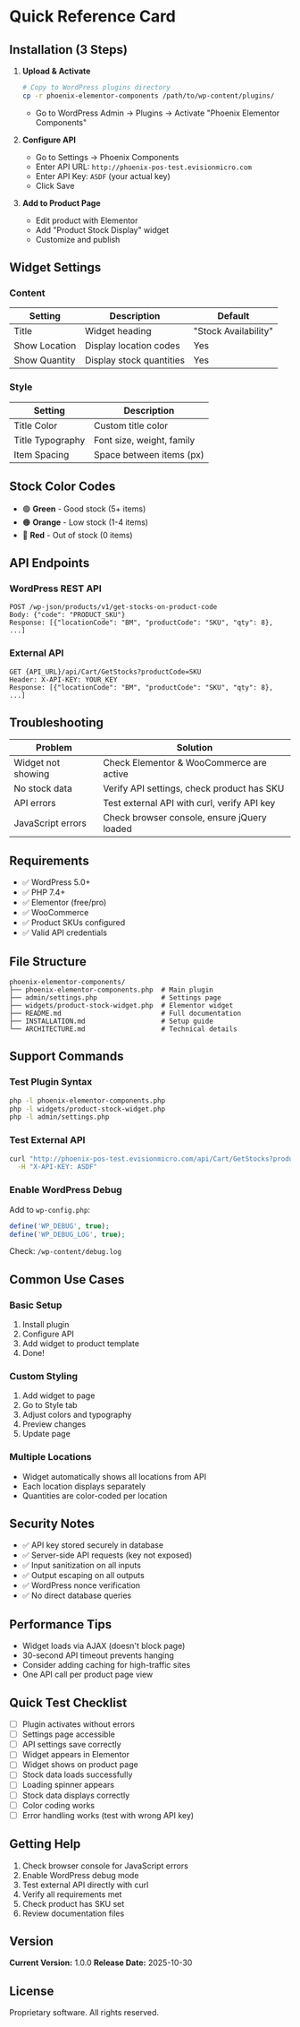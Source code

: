 # Quick Reference Card

## Installation (3 Steps)

1. **Upload & Activate**
   ```bash
   # Copy to WordPress plugins directory
   cp -r phoenix-elementor-components /path/to/wp-content/plugins/
   ```
   - Go to WordPress Admin → Plugins → Activate "Phoenix Elementor Components"

2. **Configure API**
   - Go to Settings → Phoenix Components
   - Enter API URL: `http://phoenix-pos-test.evisionmicro.com`
   - Enter API Key: `ASDF` (your actual key)
   - Click Save

3. **Add to Product Page**
   - Edit product with Elementor
   - Add "Product Stock Display" widget
   - Customize and publish

## Widget Settings

### Content
| Setting | Description | Default |
|---------|-------------|---------|
| Title | Widget heading | "Stock Availability" |
| Show Location | Display location codes | Yes |
| Show Quantity | Display stock quantities | Yes |

### Style
| Setting | Description |
|---------|-------------|
| Title Color | Custom title color |
| Title Typography | Font size, weight, family |
| Item Spacing | Space between items (px) |

## Stock Color Codes

- 🟢 **Green** - Good stock (5+ items)
- 🟠 **Orange** - Low stock (1-4 items)
- 🔴 **Red** - Out of stock (0 items)

## API Endpoints

### WordPress REST API
```
POST /wp-json/products/v1/get-stocks-on-product-code
Body: {"code": "PRODUCT_SKU"}
Response: [{"locationCode": "BM", "productCode": "SKU", "qty": 8}, ...]
```

### External API
```
GET {API_URL}/api/Cart/GetStocks?productCode=SKU
Header: X-API-KEY: YOUR_KEY
Response: [{"locationCode": "BM", "productCode": "SKU", "qty": 8}, ...]
```

## Troubleshooting

| Problem | Solution |
|---------|----------|
| Widget not showing | Check Elementor & WooCommerce are active |
| No stock data | Verify API settings, check product has SKU |
| API errors | Test external API with curl, verify API key |
| JavaScript errors | Check browser console, ensure jQuery loaded |

## Requirements

- ✅ WordPress 5.0+
- ✅ PHP 7.4+
- ✅ Elementor (free/pro)
- ✅ WooCommerce
- ✅ Product SKUs configured
- ✅ Valid API credentials

## File Structure

```
phoenix-elementor-components/
├── phoenix-elementor-components.php  # Main plugin
├── admin/settings.php                # Settings page
├── widgets/product-stock-widget.php  # Elementor widget
├── README.md                         # Full documentation
├── INSTALLATION.md                   # Setup guide
└── ARCHITECTURE.md                   # Technical details
```

## Support Commands

### Test Plugin Syntax
```bash
php -l phoenix-elementor-components.php
php -l widgets/product-stock-widget.php
php -l admin/settings.php
```

### Test External API
```bash
curl "http://phoenix-pos-test.evisionmicro.com/api/Cart/GetStocks?productCode=FGBASC15LT02" \
  -H "X-API-KEY: ASDF"
```

### Enable WordPress Debug
Add to `wp-config.php`:
```php
define('WP_DEBUG', true);
define('WP_DEBUG_LOG', true);
```
Check: `/wp-content/debug.log`

## Common Use Cases

### Basic Setup
1. Install plugin
2. Configure API
3. Add widget to product template
4. Done!

### Custom Styling
1. Add widget to page
2. Go to Style tab
3. Adjust colors and typography
4. Preview changes
5. Update page

### Multiple Locations
- Widget automatically shows all locations from API
- Each location displays separately
- Quantities are color-coded per location

## Security Notes

- ✅ API key stored securely in database
- ✅ Server-side API requests (key not exposed)
- ✅ Input sanitization on all inputs
- ✅ Output escaping on all outputs
- ✅ WordPress nonce verification
- ✅ No direct database queries

## Performance Tips

- Widget loads via AJAX (doesn't block page)
- 30-second API timeout prevents hanging
- Consider adding caching for high-traffic sites
- One API call per product page view

## Quick Test Checklist

- [ ] Plugin activates without errors
- [ ] Settings page accessible
- [ ] API settings save correctly
- [ ] Widget appears in Elementor
- [ ] Widget shows on product page
- [ ] Stock data loads successfully
- [ ] Loading spinner appears
- [ ] Stock data displays correctly
- [ ] Color coding works
- [ ] Error handling works (test with wrong API key)

## Getting Help

1. Check browser console for JavaScript errors
2. Enable WordPress debug mode
3. Test external API directly with curl
4. Verify all requirements met
5. Check product has SKU set
6. Review documentation files

## Version

**Current Version:** 1.0.0
**Release Date:** 2025-10-30

## License

Proprietary software. All rights reserved.
